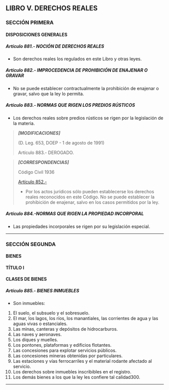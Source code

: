 ## LIBRO V. DERECHOS REALES

### SECCIÓN PRIMERA

#### DISPOSICIONES GENERALES

##### Artículo 881.- NOCIÓN DE DERECHOS REALES
- Son derechos reales los regulados en este Libro y otras leyes.

##### Artículo 882.- IMPROCEDENCIA DE PROHIBICIÓN DE ENAJENAR O GRAVAR
- No se puede establecer contractualmente la prohibición de enajenar o gravar, salvo que la ley lo permita.

##### Artículo 883.- NORMAS QUE RIGEN LOS PREDIOS RÚSTICOS
- Los derechos reales sobre predios rústicos se rigen por la legislación de la materia.

> ***[MODIFICACIONES]***
>
> (D. Leg. 653, DOEP - 1 de agosto de 1991)
> 
> Artículo 883.- DEROGADO.

> ***[CORRESPONDENCIAS]***
>
> Código Civil 1936
> 
> [Artículo 852.-](https://github.com/Will5678/cuerpos_legales_peru/blob/main/Codigo-Civil/1936/Libro-IV.md#art%C3%ADculo-812--son-inmuebles)
> - Por los actos jurídicos sólo pueden establecerse los derechos reales reconocidos en este Código. No se 
> puede establecer la prohibición de enajenar, salvo en los casos permitidos por la ley.

##### Artículo 884.-NORMAS QUE RIGEN LA PROPIEDAD INCORPORAL
- Las propiedades incorporales se rigen por su legislación especial.
---

### SECCIÓN SEGUNDA
#### BIENES
#### TÍTULO I
#### CLASES DE BIENES


##### Artículo 885.- BIENES INMUEBLES

- Son inmuebles:

1. El suelo, el subsuelo y el sobresuelo.
2. El mar, los lagos, los ríos, los manantiales, las corrientes de agua y las aguas vivas o estanciales.
3. Las minas, canteras y depósitos de hidrocarburos.
4. Las naves y aeronaves.
5. Los diques y muelles.
6. Los pontones, plataformas y edificios flotantes.
7. Las concesiones para explotar servicios públicos.
8. Las concesiones mineras obtenidas por particulares.
9. Las estaciones y vías ferrocarriles y el material rodante afectado al servicio.
10. Los derechos sobre inmuebles inscribibles en el registro.
11. Los demás bienes a los que la ley les confiere tal calidad300.


-----------------------


